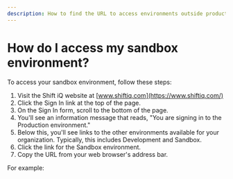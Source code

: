 ```yaml
---
description: How to find the URL to access environments outside production.
---
```


# How do I access my sandbox environment?

To access your sandbox environment, follow these steps:

1. Visit the Shift iQ website at [www.shiftiq.com](https://www.shiftiq.com/)
2. Click the Sign In link at the top of the page.
3. On the Sign In form, scroll to the bottom of the page.
4. You'll see an information message that reads, "You are signing in to the Production environment."
5. Below this, you'll see links to the other environments available for your organization. Typically, this includes Development and Sandbox.
6. Click the link for the Sandbox environment.
7. Copy the URL from your web browser's address bar.

For example:

<figure><img src="../../.gitbook/assets/signin-environments.png" alt=""><figcaption></figcaption></figure>
